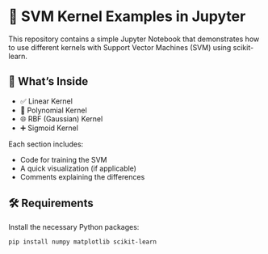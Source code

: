 # 🧠 SVM Kernel Examples in Jupyter

This repository contains a simple Jupyter Notebook that demonstrates how to use different kernels with Support Vector Machines (SVM) using scikit-learn.

## 📘 What’s Inside

- ✅ Linear Kernel
- 🔁 Polynomial Kernel
- 🌐 RBF (Gaussian) Kernel
- ➕ Sigmoid Kernel

Each section includes:
- Code for training the SVM
- A quick visualization (if applicable)
- Comments explaining the differences

## 🛠️ Requirements

Install the necessary Python packages:

```bash
pip install numpy matplotlib scikit-learn
